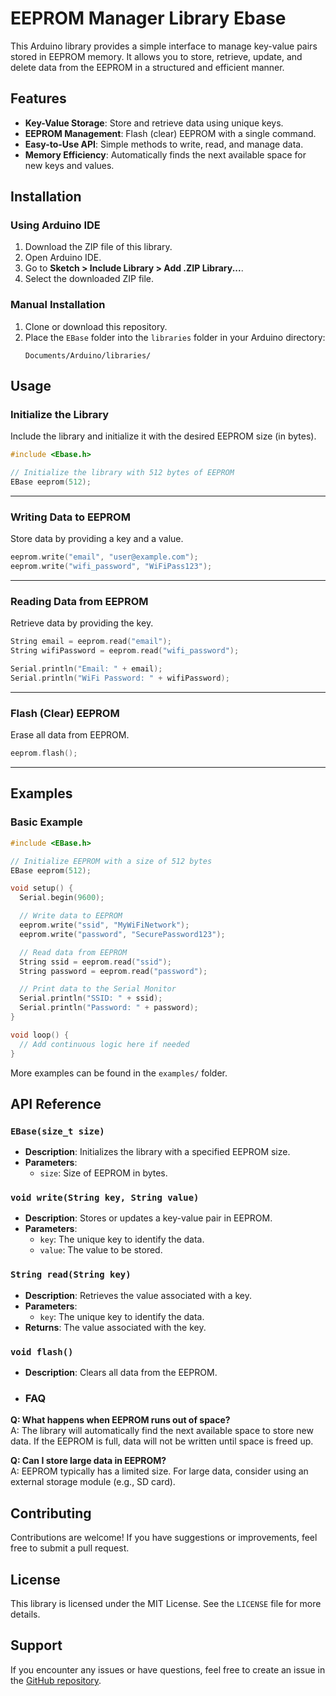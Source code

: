 # EEPROM Manager Library Ebase

This Arduino library provides a simple interface to manage key-value pairs stored in EEPROM memory. It allows you to store, retrieve, update, and delete data from the EEPROM in a structured and efficient manner.

## Features  
- **Key-Value Storage**: Store and retrieve data using unique keys.  
- **EEPROM Management**: Flash (clear) EEPROM with a single command.  
- **Easy-to-Use API**: Simple methods to write, read, and manage data.  
- **Memory Efficiency**: Automatically finds the next available space for new keys and values.  

## Installation  

### Using Arduino IDE  
1. Download the ZIP file of this library.  
2. Open Arduino IDE.  
3. Go to **Sketch > Include Library > Add .ZIP Library...**.  
4. Select the downloaded ZIP file.  

### Manual Installation  
1. Clone or download this repository.  
2. Place the `EBase` folder into the `libraries` folder in your Arduino directory:  
   ```
   Documents/Arduino/libraries/
   ```

## Usage  

### Initialize the Library  
Include the library and initialize it with the desired EEPROM size (in bytes).  

```cpp
#include <Ebase.h>

// Initialize the library with 512 bytes of EEPROM
EBase eeprom(512);
```

---

### Writing Data to EEPROM  
Store data by providing a key and a value.  

```cpp
eeprom.write("email", "user@example.com");
eeprom.write("wifi_password", "WiFiPass123");
```

---

### Reading Data from EEPROM  
Retrieve data by providing the key.  

```cpp
String email = eeprom.read("email");
String wifiPassword = eeprom.read("wifi_password");

Serial.println("Email: " + email);
Serial.println("WiFi Password: " + wifiPassword);
```

---

### Flash (Clear) EEPROM  
Erase all data from EEPROM.  
```cpp
eeprom.flash();
```

---

## Examples  

### Basic Example  
```cpp
#include <EBase.h>

// Initialize EEPROM with a size of 512 bytes
EBase eeprom(512);

void setup() {
  Serial.begin(9600);

  // Write data to EEPROM
  eeprom.write("ssid", "MyWiFiNetwork");
  eeprom.write("password", "SecurePassword123");

  // Read data from EEPROM
  String ssid = eeprom.read("ssid");
  String password = eeprom.read("password");

  // Print data to the Serial Monitor
  Serial.println("SSID: " + ssid);
  Serial.println("Password: " + password);
}

void loop() {
  // Add continuous logic here if needed
}
```

More examples can be found in the `examples/` folder.  

## API Reference  

### `EBase(size_t size)`  
- **Description**: Initializes the library with a specified EEPROM size.  
- **Parameters**:  
  - `size`: Size of EEPROM in bytes.  

### `void write(String key, String value)`  
- **Description**: Stores or updates a key-value pair in EEPROM.  
- **Parameters**:  
  - `key`: The unique key to identify the data.  
  - `value`: The value to be stored.  

### `String read(String key)`  
- **Description**: Retrieves the value associated with a key.  
- **Parameters**:  
  - `key`: The unique key to identify the data.  
- **Returns**: The value associated with the key.  

### `void flash()`  
- **Description**: Clears all data from the EEPROM.

- ### FAQ  

**Q: What happens when EEPROM runs out of space?**  
A: The library will automatically find the next available space to store new data. If the EEPROM is full, data will not be written until space is freed up.

**Q: Can I store large data in EEPROM?**  
A: EEPROM typically has a limited size. For large data, consider using an external storage module (e.g., SD card).

## Contributing  

Contributions are welcome! If you have suggestions or improvements, feel free to submit a pull request.  

## License  

This library is licensed under the MIT License. See the `LICENSE` file for more details.  

## Support  

If you encounter any issues or have questions, feel free to create an issue in the [GitHub repository](https://github.com/init-io/Ebase).  
